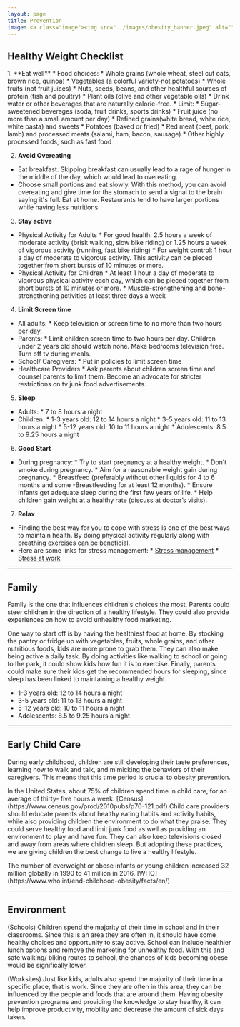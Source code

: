 ```yaml
---
layout: page
title: Prevention
image: <a class="image"><img src="../images/obesity_banner.jpeg" alt="" /></a>
---
```


<h2>Healthy Weight Checklist</h2>
1. **Eat well**
    * Food choices:
        *  Whole grains (whole wheat, steel cut oats, brown rice, quinoa)
        * Vegetables (a colorful variety-not potatoes)
        * Whole fruits (not fruit juices)
        * Nuts, seeds, beans, and other healthful sources of protein (fish and poultry)
        * Plant oils (olive and other vegetable oils)
        * Drink water or other beverages that are naturally calorie-free.
    * Limit:
        * Sugar-sweetened beverages (soda, fruit drinks, sports drinks)
        * Fruit juice (no more than a small amount per day)
        * Refined grains(white bread, white rice, white pasta) and sweets
        * Potatoes (baked or fried)
        * Red meat (beef, pork, lamb) and processed meats (salami, ham, bacon, sausage)
        * Other highly processed foods, such as fast food

2. **Avoid Overeating**
* Eat breakfast. Skipping breakfast can usually lead to a rage of hunger in the middle of the day, which would lead to overeating.
* Choose small portions and eat slowly. With this method, you can avoid overeating and give time for the stomach to send a signal to the brain saying it's full.
Eat at home. Restaurants tend to have larger portions while having less nutritions.

3. **Stay active**
* Physical Activity for Adults
        * For good health: 2.5 hours a week of moderate activity (brisk walking, slow bike riding) or 1.25 hours a week of vigorous activity (running, fast bike riding)
        * For weight control: 1 hour a day of moderate to vigorous activity. This activity can be pieced together from short bursts of 10 minutes or more.
* Physical Activity for Children
        * At least 1 hour a day of moderate to vigorous physical activity each day, which can be pieced together from short bursts of 10 minutes or more.
        * Muscle-strengthening and bone-strengthening activities at least three days a week
4. **Limit Screen time**
* All adults:
        * Keep television or screen time to no more than two hours per day.
* Parents:
        * Limit children screen time to two hours per day. Children under 2 years old should watch none. Make bedrooms television free. Turn off tv during meals.
* School/ Caregivers:
        * Put in policies to limit screen time
* Healthcare Providers
        * Ask parents about children screen time and counsel parents to limit them. Become an advocate for stricter restrictions on tv junk food advertisements.
5. **Sleep**
* Adults:
        * 7 to 8 hours a night
* Children:
        * 1-3 years old: 12 to 14 hours a night
        * 3-5 years old: 11 to 13 hours a night
        * 5-12 years old: 10 to 11 hours a night
        * Adolescents: 8.5 to 9.25 hours a night
6. **Good Start**
* During pregnancy:
        * Try to start pregnancy at a healthy weight.
        * Don’t smoke during pregnancy.
        * Aim for a reasonable weight gain during pregnancy.
        * Breastfeed (preferably without other liquids for 4 to 6 months and some -Breastfeeding for at least 12 months).
        * Ensure infants get adequate sleep during the first few years of life.
        * Help children gain weight at a healthy rate (discuss at doctor’s visits).
7. **Relax**
* Finding the best way for you to cope with stress is one of the best ways to maintain health. By doing physical activity regularly along with breathing exercises can be beneficial.
* Here are some links for stress management:
        * [Stress management](https://medlineplus.gov/ency/article/001942.htm)
        * [Stress at work]("https://www.uml.edu/Research/CPH-NEW/")


<hr class="major" />

<h2>Family</h2>
<p>Family is the one that influences children's choices the most. Parents could steer children in the direction of a healthy lifestyle. They could also provide experiences on how to avoid unhealthy food marketing. </p>
<p>One way to start off is by having the healthiest food at home. By stocking the pantry or fridge up with vegetables, fruits, whole grains, and other nutritious foods, kids are more prone to grab them. They can also make being active a daily task. By doing activities like walking to school or going to the park, it could show kids how fun it is to exercise. Finally, parents could make sure their kids get the recommended hours for sleeping, since sleep has been linked to maintaining a healthy weight. </p>

* 1-3 years old: 12 to 14 hours a night
* 3-5 years old: 11 to 13 hours a night
* 5-12 years old: 10 to 11 hours a night
* Adolescents: 8.5 to 9.25 hours a night

<hr class="major" />

<h2>Early Child Care</h2>
<p>During early childhood, children are still developing their taste preferences, learning how to walk and talk, and mimicking the behaviors of their caregivers. This means that this time period is crucial to obesity prevention. </p>
<p>In the United States, about 75% of children spend time in child care, for an average of thirty- five  hours a week. [Census](https://www.census.gov/prod/2010pubs/p70-121.pdf) Child care providers should educate parents about healthy eating habits and activity habits, while also providing children the environment to do what they praise. They could serve healthy food and limit junk food as well as providing an environment to play and have fun. They can also keep televisions closed and away from areas where children sleep. But adopting these practices, we are giving children the best change to live a healthy lifestyle. </p>
<p>The number of overweight or obese infants or young children increased 32 million globally in 1990 to 41 million in 2016. [WHO](https://www.who.int/end-childhood-obesity/facts/en/)</p>

<hr class="major" />

<h2>Environment</h2>
<p>(Schools) Children spend the majority of their time in school and in their classrooms. Since this is an area they are often in, it should have some healthy choices and opportunity to stay active. School can include healthier lunch options and remove the marketing for unhealthy food. With this and safe walking/ biking routes to school, the chances of kids becoming obese would be significally lower. </p>
<p>(Worksites) Just like kids, adults also spend the majority of their time in a specific place, that is work. Since they are often in this area, they can be influenced by the people and foods that are around them. Having obesity prevention programs and providing the knowledge to stay healthy, it can help improve productivity, mobility and decrease the amount of sick days taken. </p>



